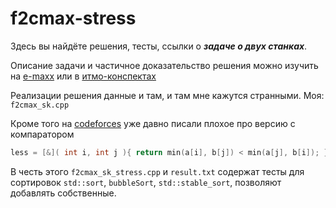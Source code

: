 # f2cmax-stress

Здесь вы найдёте решения, тесты, ссылки о ***задаче о двух станках***.

Описание задачи и частичное доказательство решения можно изучить 
на [e-maxx](http://e-maxx.ru/algo/johnson_problem_2)
или в [итмо-конспектах](https://neerc.ifmo.ru/wiki/index.php?title=F2Cmax)

Реализации решения данные и там, и там мне кажутся странными. Моя: <code>f2cmax_sk.cpp</code>

Кроме того на [codeforces](http://codeforces.com/blog/entry/14056) уже давно писали плохое про версию с компаратором

```cpp
less = [&]( int i, int j ){ return min(a[i], b[j]) < min(a[j], b[i]); };
```

В честь этого <code>f2cmax_sk_stress.cpp</code> и <code>result.txt</code> содержат тесты для сортировок <code>std::sort</code>, 
<code>bubbleSort</code>, <code>std::stable_sort</code>, позволяют добавлять собственные.
